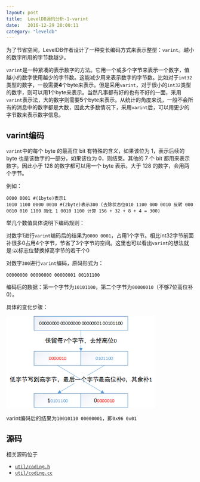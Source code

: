 ```yaml
---
layout: post
title:  LevelDB源码分析-1-varint
date:   2016-12-29 20:00:11
category: "leveldb"
---
```


为了节省空间，LevelDB作者设计了一种变长编码方式来表示整型：`varint`。越小的数字所用的字节数越少。

`varint`是一种紧凑的表示数字的方法。它用一个或多个字节来表示一个数字，值越小的数字使用越少的字节数。这能减少用来表示数字的字节数。比如对于`int32`类型的数字，一般需要**4**个byte来表示。但是采用`varint`，对于很小的`int32`类型的数字，则可以用**1**个byte来表示。当然凡事都有好的也有不好的一面，采用`varint`表示法，大的数字则需要**5**个byte来表示。从统计的角度来说，一般不会所有的消息中的数字都是大数，因此大多数情况下，采用`varint`后，可以用更少的字节数来表示数字信息。

## varint编码
`varint`中的每个 byte 的最高位 bit 有特殊的含义，如果该位为 1，表示后续的 byte 也是该数字的一部分，如果该位为 0，则结束。其他的 7 个 bit 都用来表示数字。因此小于 128 的数字都可以用一个 byte 表示。大于 128 的数字，会用两个字节。

例如：

```
0000 0001 #(1byte)表示1
1010 1100 0000 0010 #(2byte)表示300 (去除状态位010 1100 000 0010 反转 000 0010 010 1100 简化 1 0010 1100 计算 156 + 32 + 8 + 4 = 300)
```

举几个数值具体说明下编码规则：

对数字1进行`varint`编码后的结果为`0000 0001`，占用1个字节。相比int32字节前面补很多0占用4个字节，节省了3个字节的空间。这里也可以看出`varint`的想法就是:以标志位替换掉高字节的若干个0

对数字`300`进行`varint`编码，原码形式为：

```
00000000 00000000 00000001 00101100
```
编码后的数据：第一个字节为`10101100`，第二个字节为`00000010`（不够7位高位补0）。

具体的变化步骤：

![varint编码](/images/posts/leveldb/number_300_varint.png)

varint编码后的结果为`10010110 00000001`，即`0x96 0x01`

## 源码
相关源码位于

* [`util/coding.h`](https://github.com/google/leveldb/blob/master/util/coding.h)
* [`util/coding.cc`](https://github.com/google/leveldb/blob/master/util/coding.cc)
